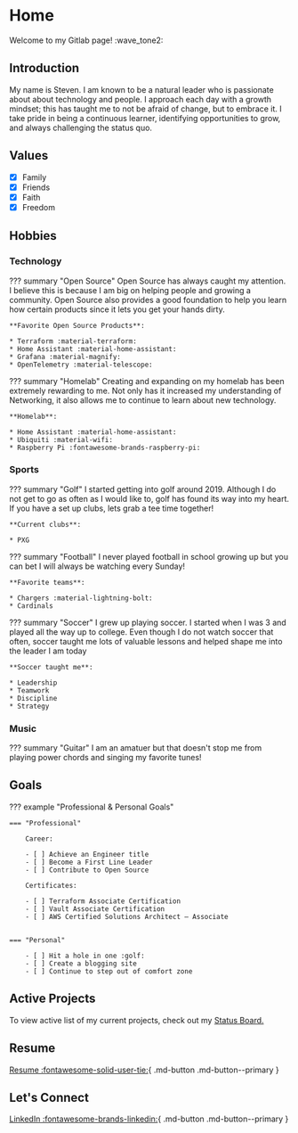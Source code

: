 # Home
Welcome to my Gitlab page! :wave_tone2:

## Introduction
My name is Steven. I am known to be a natural leader who is passionate about about technology and people. I approach each day with a growth mindset; this has taught me to not be afraid of change, but to embrace it. I take pride in being a continuous learner, identifying opportunities to grow, and always challenging the status quo.

## Values
- [x] Family
- [x] Friends
- [x] Faith
- [x] Freedom

## Hobbies

### Technology
??? summary "Open Source"
    Open Source has always caught my attention. I believe this is because I am big on helping people and growing a community. Open Source also provides a good foundation to help you learn how certain products since it lets you get your hands dirty.

    **Favorite Open Source Products**:

    * Terraform :material-terraform:
    * Home Assistant :material-home-assistant:
    * Grafana :material-magnify:
    * OpenTelemetry :material-telescope:

??? summary "Homelab"
    Creating and expanding on my homelab has been extremely rewarding to me. Not only has it increased my understanding of Networking, it also allows me to continue to learn about new technology.

    **Homelab**:

    * Home Assistant :material-home-assistant:
    * Ubiquiti :material-wifi:
    * Raspberry Pi :fontawesome-brands-raspberry-pi:

### Sports
??? summary "Golf"
    I started getting into golf around 2019. Although I do not get to go as often as I would like to, golf has found its way into my heart. If you have a set up clubs, lets grab a tee time together!

    **Current clubs**:

    * PXG

??? summary "Football"
    I never played football in school growing up but you can bet I will always be watching every Sunday!

    **Favorite teams**:

    * Chargers :material-lightning-bolt:
    * Cardinals

??? summary "Soccer"
    I grew up playing soccer. I started when I was 3 and played all the way up to college. Even though I do not watch soccer that often, soccer taught me lots of valuable lessons and helped shape me into the leader I am today

    **Soccer taught me**:

    * Leadership
    * Teamwork
    * Discipline
    * Strategy

### Music
??? summary "Guitar"
    I am an amatuer but that doesn't stop me from playing power chords and singing my favorite tunes!

## Goals
??? example "Professional & Personal Goals"

    === "Professional"

        Career:

        - [ ] Achieve an Engineer title
        - [ ] Become a First Line Leader
        - [ ] Contribute to Open Source

        Certificates:

        - [ ] Terraform Associate Certification
        - [ ] Vault Associate Certification
        - [ ] AWS Certified Solutions Architect – Associate
        

    === "Personal"

        - [ ] Hit a hole in one :golf:
        - [ ] Create a blogging site
        - [ ] Continue to step out of comfort zone


## Active Projects
 To view active list of my current projects, check out my [Status Board.](https://github.com/users/stevejoluc/projects/2)

## Resume
[Resume :fontawesome-solid-user-tie:](https://registry.jsonresume.org/stevejoluc){ .md-button .md-button--primary }

## Let's Connect

[LinkedIn :fontawesome-brands-linkedin:](https://www.linkedin.com/in/steven-lucero/){ .md-button .md-button--primary }

